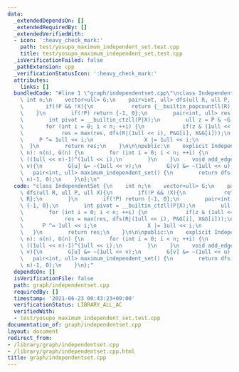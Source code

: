 ```yaml
---
data:
  _extendedDependsOn: []
  _extendedRequiredBy: []
  _extendedVerifiedWith:
  - icon: ':heavy_check_mark:'
    path: test/yosupo_maximum_independent_set.test.cpp
    title: test/yosupo_maximum_independent_set.test.cpp
  _isVerificationFailed: false
  _pathExtension: cpp
  _verificationStatusIcon: ':heavy_check_mark:'
  attributes:
    links: []
  bundledCode: "#line 1 \"graph/independentset.cpp\"\nclass IndependentSet {\n   \
    \ int n;\n    vector<ull> G;\n    pair<int, ull> dfs(ull R, ull P, ull X){\n \
    \       if(!P && !X){\n            return {__builtin_popcountll(R), R};\n    \
    \    }\n        if(!P) return {-1, 0};\n        pair<int, ull> res = {-1, 0};\n\
    \        int pivot = __builtin_ctzll(P|X);\n        ull z = P & ~G[pivot];\n \
    \       for (int i = 0; i < n; ++i) {\n            if(z & (1ull << i)){\n    \
    \            res = max(res, dfs(R|(1ull << i), P&G[i], X&G[i]));\n           \
    \     P ^= 1ull << i;\n                X |= 1ull << i;\n            }\n      \
    \  }\n        return res;\n    }\n\n\npublic:\n    explicit IndependentSet(int\
    \ n): n(n), G(n) {\n        for (int i = 0; i < n; ++i) {\n            G[i] =\
    \ ((1ull << n)-1)^(1ull << i);\n        }\n    }\n    void add_edge(int u, int\
    \ v){\n        G[u] &= ~(1ull << v);\n        G[v] &= ~(1ull << u);\n    }\n \
    \   pair<int, ull> maximum_independent_set() {\n        return dfs(0, (1ull <<\
    \ n)-1, 0);\n    }\n};\n"
  code: "class IndependentSet {\n    int n;\n    vector<ull> G;\n    pair<int, ull>\
    \ dfs(ull R, ull P, ull X){\n        if(!P && !X){\n            return {__builtin_popcountll(R),\
    \ R};\n        }\n        if(!P) return {-1, 0};\n        pair<int, ull> res =\
    \ {-1, 0};\n        int pivot = __builtin_ctzll(P|X);\n        ull z = P & ~G[pivot];\n\
    \        for (int i = 0; i < n; ++i) {\n            if(z & (1ull << i)){\n   \
    \             res = max(res, dfs(R|(1ull << i), P&G[i], X&G[i]));\n          \
    \      P ^= 1ull << i;\n                X |= 1ull << i;\n            }\n     \
    \   }\n        return res;\n    }\n\n\npublic:\n    explicit IndependentSet(int\
    \ n): n(n), G(n) {\n        for (int i = 0; i < n; ++i) {\n            G[i] =\
    \ ((1ull << n)-1)^(1ull << i);\n        }\n    }\n    void add_edge(int u, int\
    \ v){\n        G[u] &= ~(1ull << v);\n        G[v] &= ~(1ull << u);\n    }\n \
    \   pair<int, ull> maximum_independent_set() {\n        return dfs(0, (1ull <<\
    \ n)-1, 0);\n    }\n};"
  dependsOn: []
  isVerificationFile: false
  path: graph/independentset.cpp
  requiredBy: []
  timestamp: '2021-06-23 00:43:23+09:00'
  verificationStatus: LIBRARY_ALL_AC
  verifiedWith:
  - test/yosupo_maximum_independent_set.test.cpp
documentation_of: graph/independentset.cpp
layout: document
redirect_from:
- /library/graph/independentset.cpp
- /library/graph/independentset.cpp.html
title: graph/independentset.cpp
---
```

